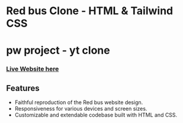 # Red bus Clone - HTML & Tailwind CSS

# pw project - yt clone

### [Live Website here](https://ashishsuman.me/pw-yt-clone/)

## Features

- Faithful reproduction of the Red bus website design.
- Responsiveness for various devices and screen sizes.
- Customizable and extendable codebase built with HTML and  CSS.
